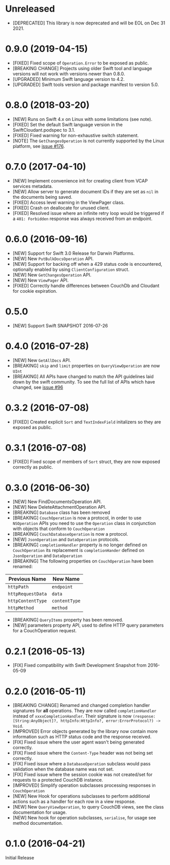 # Unreleased
- [DEPRECATED] This library is now deprecated and will be EOL on Dec 31 2021.

# 0.9.0 (2019-04-15)
- [FIXED] Fixed scope of `Operation.Error` to be exposed as public.
- [BREAKING CHANGE] Projects using older Swift tool and language versions will not work with versions newer than 0.8.0.
- [UPGRADED] Minimum Swift language version to 4.2.
- [UPGRADED] Swift tools version and package manifest to version 5.0.

# 0.8.0 (2018-03-20)

- [NEW] Runs on Swift 4.x on Linux with some limitations (see note).
- [FIXED] Set the default Swift language version in the SwiftCloudant.podspec to 3.1.
- [FIXED] Fixed warning for non-exhaustive switch statement.
- [NOTE] The `GetChangesOperation` is not currently supported by the Linux platform,
  see [issue #176](https://github.com/cloudant/swift-cloudant/issues/176).

# 0.7.0 (2017-04-10)

- [NEW] Implement convenience init for creating client from VCAP services metadata.
- [NEW] Allow server to generate document IDs if they are set as `nil` in the documents being saved.
- [FIXED] Access level warning in the ViewPager class.
- [FIXED] Crash on deallocate for unused client.
- [FIXED] Resolved issue where an infinite retry loop would be triggered if
  a `401: Forbidden` response was always received from an endpoint.

# 0.6.0 (2016-09-16)

- [NEW] Support for Swift 3.0 Release for Darwin Platforms.
- [NEW] New `PutBulkDocsOperation` API.
- [NEW] Support for backing off when a 429 status code is encountered, optionally enabled by using
   `ClientConfiguration` struct.
- [NEW] New `GetChangesOperation` API.
- [NEW] New `ViewPager` API.
- [FIXED] Correctly handle differences between CouchDb and Cloudant for cookie expiration.

# 0.5.0

- [NEW] Support Swift SNAPSHOT 2016-07-26

# 0.4.0 (2016-07-28)

- [NEW] New `GetAllDocs` API.
- [BREAKING] `skip` and `limit` properties on `QueryViewOperation` are now `UInt`
- [BREAKING] All APIs have changed to match the API guidelines laid down by the
  swift community. To see the full list of APIs which have changed, see
  [issue #96](https://github.com/cloudant/swift-cloudant/issues/96)

# 0.3.2 (2016-07-08)

- [FIXED] Created explicit `Sort` and `TextIndexField` initalizers so they are exposed as public.

# 0.3.1 (2016-07-08)

- [FIXED] Fixed scope of members of `Sort` struct, they are now exposed
  correctly as public.

# 0.3.0 (2016-06-30)

- [NEW] New FindDocumentsOperation API.
- [NEW] New DeleteAttachmentOperation API.
- [BREAKING] `Database` class has been removed
- [BREAKING] `CouchOperation` is now a protocol, in order to use `NSOperation` APIs
  you need to use the `Operation` class in conjunction with objects that conform
  to `CouchOperation`
- [BREAKING] `CouchDatabaseOperation` is now a protocol.
- [NEW] `JsonOperation` and `DataOperation` protocols.
- [BREAKING] `completionHandler` property is no longer defined on `CouchOperation`
   its replacement is `completionHander` defined on `JsonOperation` and `DataOperation`
- [BREAKING] The following properties on `CouchOperation` have been renamed:

| Previous Name | New Name |
|---------------|---------|
| `httpPath` | `endpoint`|
| `httpRequestData` | `data` |
| `httpContentType` | `contentType`|
|`httpMethod` | `method`|

- [BREAKING] `QueryItems` property has been removed.
- [NEW] parameters property API, used to define HTTP query parameters for a CouchOperation request.


# 0.2.1 (2016-05-13)

- [FIX] Fixed compatibility with Swift Development Snapshot from 2016-05-09

# 0.2.0 (2016-05-11)

- [BREAKING CHANGE] Renamed and changed completion handler signatures for **all**
  operations. They are now called `completionHandler` instead of `xxxxCompletionHandler`.
  Their signature is now `(response:[String:AnyObject]?, httpInfo:HttpInfo?, error:ErrorProtocol?) -> Void`.
- [IMPROVED] Error objects generated by the library now contain more information
  such as HTTP status code and the response received.
- [FIX] Fixed issue where the user agent wasn't being generated correctly.
- [FIX] Fixed issue where the `Content-Type` header was not being set correctly.
- [FIX] Fixed issue where a `DatabaseOperation` subclass would pass validation
   when the database name was not set.
- [FIX] Fixed issue where the session cookie was not created/set for requests to
   a protected CouchDB instance.
- [IMPROVED] Simplify operation subclasses processing responses in `CouchOperation`
- [NEW] New Hook for operations subclasses to perform additional actions such
   as a handler for each row in a view response.
- [NEW] New `QueryViewOperation`, to query CouchDB views, see the class documentation
  for usage.
- [NEW] New hook for operation subclasses, `serialise`, for usage see method documentation.

# 0.1.0 (2016-04-21)

Initial Release

